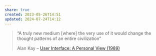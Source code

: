 ```yaml
---
share: true
created: 2023-05-26T14:51
updated: 2024-07-24T14:12
---
```

> “A truly new medium [where] the very use of it would change the thought patterns of an entire civilization”
> 
> Alan Kay – [User Interface: A Personal View (1989)](http://worrydream.com/refs/Kay%20-%20User%20Interface,%20a%20Personal%20View.pdf)